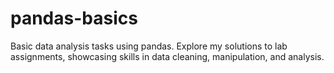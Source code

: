 # pandas-basics
Basic data analysis tasks using pandas. Explore my solutions to lab assignments, showcasing skills in data cleaning, manipulation, and analysis.
